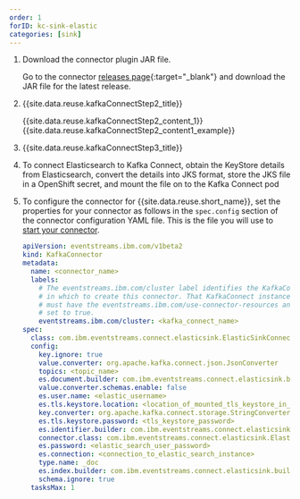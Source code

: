```yaml
---
order: 1
forID: kc-sink-elastic
categories: [sink]
---
```


1. Download the connector plugin JAR file.

    Go to the connector [releases page](https://github.com/ibm-messaging/kafka-connect-elastic-sink/releases){:target="_blank"} and download the JAR file for the latest release.

2. {{site.data.reuse.kafkaConnectStep2_title}}

    {{site.data.reuse.kafkaConnectStep2_content_1}}
    {{site.data.reuse.kafkaConnectStep2_content1_example}}

3. {{site.data.reuse.kafkaConnectStep3_title}}

4. To connect Elasticsearch to Kafka Connect, obtain the KeyStore details from Elasticsearch, convert the details into JKS format, store the JKS file in a OpenShift secret, and mount the file on to the Kafka Connect pod

5. To configure the connector for {{site.data.reuse.short_name}}, set the properties for your connector as follows in the `spec.config` section of the connector configuration YAML file. This is the file you will use to [start your connector](../../connecting/setting-up-connectors/#start-a-connector).

   ```yaml
   apiVersion: eventstreams.ibm.com/v1beta2
   kind: KafkaConnector
   metadata:
     name: <connector_name>
     labels:
       # The eventstreams.ibm.com/cluster label identifies the KafkaConnect instance
       # in which to create this connector. That KafkaConnect instance
       # must have the eventstreams.ibm.com/use-connector-resources annotation
       # set to true.
       eventstreams.ibm.com/cluster: <kafka_connect_name>
   spec:
     class: com.ibm.eventstreams.connect.elasticsink.ElasticSinkConnector
     config:
       key.ignore: true
       value.converter: org.apache.kafka.connect.json.JsonConverter
       topics: <topic_name>
       es.document.builder: com.ibm.eventstreams.connect.elasticsink.builders.JsonDocumentBuilder
       value.converter.schemas.enable: false
       es.user.name: <elastic_username>
       es.tls.keystore.location: <location_of_mounted_tls_keystore_in_kafka_connect_pod>
       key.converter: org.apache.kafka.connect.storage.StringConverter
       es.tls.keystore.password: <tls_keystore_password>
       es.identifier.builder: com.ibm.eventstreams.connect.elasticsink.builders.DefaultIdentifierBuilder
       connector.class: com.ibm.eventstreams.connect.elasticsink.ElasticSinkConnector
       es.password: <elastic_search_user_password>
       es.connection: <connection_to_elastic_search_instance>
       type.name: _doc
       es.index.builder: com.ibm.eventstreams.connect.elasticsink.builders.DefaultIndexBuilder
       schema.ignore: true
     tasksMax: 1
   ```
